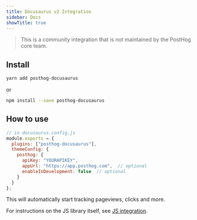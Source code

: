 ```yaml
---
title: Docusaurus v2 Integration
sidebar: Docs
showTitle: true
---
```


> This is a community integration that is not maintained by the PostHog core team.

## Install

```bash
yarn add posthog-docusaurus
```

or

```bash
npm install --save posthog-docusaurus
```

## How to use

```js
// in docusaurus.config.js
module.exports = {
  plugins: ["posthog-docusaurus"],
  themeConfig: {
    posthog: {
      apiKey: "YOURAPIKEY",
      appUrl: "https://app.posthog.com",  // optional
      enableInDevelopment: false  // optional
    }
  }
};
```

This will automatically start tracking pageviews, clicks and more.

For instructions on the JS library itself, see [JS integration](/integrations/js-integration).